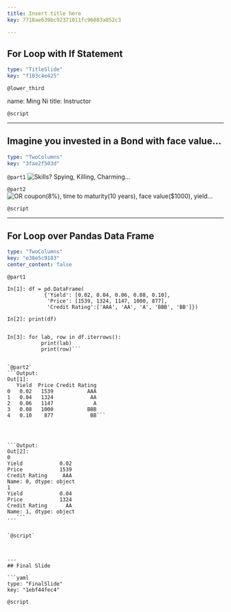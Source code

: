```yaml
---
title: Insert title here
key: 7718ae639bc92371011fc96083a852c3

---
```

## For Loop with If Statement

```yaml
type: "TitleSlide"
key: "f103c4e425"
```

`@lower_third`

name: Ming Ni
title: Instructor


`@script`



---
## Imagine you invested in a Bond with face value...

```yaml
type: "TwoColumns"
key: "3fae2f503d"
```

`@part1`
![Skills? Spying, Killing, Charming...](https://github.com/Jirehmountain/DataCamp/blob/master/james%20bond.jpg)


`@part2`
![OR coupon(8%), time to maturity(10 years), face value($1000), yield...](https://github.com/Jirehmountain/DataCamp/blob/master/corporate-bonds2-1-638.jpg)


`@script`



---
## For Loop over Pandas Data Frame

```yaml
type: "TwoColumns"
key: "e38e5c9183"
center_content: false
```

`@part1`
```Input:
In[1]: df = pd.DataFrame(
            {'Yield': [0.02, 0.04, 0.06, 0.08, 0.10],
             'Price': [1539, 1324, 1147, 1000, 877],
             'Credit Rating':['AAA', 'AA', 'A', 'BBB', 'BB']})

In[2]: print(df)


In[3]: for lab, row in df.iterrows():
           print(lab)
           print(row)```


`@part2`
```Output:
Out[1]:
   Yield  Price Credit Rating
0   0.02   1539           AAA
1   0.04   1324            AA
2   0.06   1147             A
3   0.08   1000           BBB
4   0.10    877            BB```




```Output:
Out[2]: 
0
Yield            0.02
Price            1539
Credit Rating     AAA
Name: 0, dtype: object
1
Yield            0.04
Price            1324
Credit Rating      AA
Name: 1, dtype: object
...```


`@script`



---
## Final Slide

```yaml
type: "FinalSlide"
key: "1ebf44fec4"
```

`@script`


